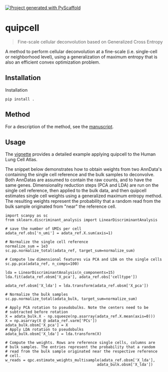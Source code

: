 <!-- These are examples of badges you might want to add to your README:
     please update the URLs accordingly

[![Built Status](https://api.cirrus-ci.com/github/<USER>/quipcell.svg?branch=main)](https://cirrus-ci.com/github/<USER>/quipcell)
[![ReadTheDocs](https://readthedocs.org/projects/quipcell/badge/?version=latest)](https://quipcell.readthedocs.io/en/stable/)
[![PyPI-Server](https://img.shields.io/pypi/v/quipcell.svg)](https://pypi.org/project/quipcell/)
-->

[![Project generated with PyScaffold](https://img.shields.io/badge/-PyScaffold-005CA0?logo=pyscaffold)](https://pyscaffold.org/)

# quipcell

> Fine-scale cellular deconvolution based on Generalized Cross Entropy

A method to perform cellular deconvolution at a fine-scale
(i.e. single-cell or neighborhood level), using a generalization of
maximum entropy that is also an efficient convex optimization problem.

## Installation

Installation

```
pip install .
```

## Method

For a description of the method, see the
[manuscript](***REMOVED***).

## Usage

The [vignette](vignette/vignette.ipynb) provides a detailed example
applying quipcell to the Human Lung Cell Atlas.

The snippet below demonstrates how to obtain weights from two
AnnData's containing the single cell reference and the bulk samples to
deconvolve. Both AnnDatas are assumed to contain the raw counts, and
to have the same genes. Dimensionality reduction steps (PCA and LDA)
are run on the single cell reference, then applied to the bulk data,
and then quipcell estimates single cell weights using a generalized
maximum entropy method. The resulting weights represent the
probability that a random read from the bulk sample originated from
"near" the reference cell.

```{python}
import scanpy as sc
from sklearn.discriminant_analysis import LinearDiscriminantAnalysis

# save the number of UMIs per cell
adata_ref.obs['n_umi'] = adata_ref.X.sum(axis=1)

# Normalize the single cell reference
normalize_sum = 1e3
sc.pp.normalize_total(adata_ref, target_sum=normalize_sum)

# Compute low dimensional features via PCA and LDA on the single cells
sc.pp.pca(adata_ref, n_comps=100)

lda = LinearDiscriminantAnalysis(n_components=15)
lda.fit(adata_ref.obsm['X_pca'], adata_ref.obs['celltype'])

adata_ref.obsm['X_lda'] = lda.transform(adata_ref.obsm['X_pca'])

# Normalize the bulk samples
sc.pp.normalize_total(adata_bulk, target_sum=normalize_sum)

# Apply PCA rotation to pseudobulks. Note the centers need to be
# subtracted before rotation
X = adata_bulk.X - np.squeeze(np.asarray(adata_ref.X.mean(axis=0)))
X = np.asarray(X @ adata_ref.varm['PCs'])
adata_bulk.obsm['X_pca'] = X
# Apply LDA rotation to pseudobulks
adata_bulk.obsm['X_lda'] = lda.transform(X)

# Compute the weights. Rows are reference single cells, columns are
# bulk samples. The entries represent the probability that a random
# read from the bulk sample originated near the respective reference
# cell.
w_reads = qpc.estimate_weights_multisample(adata_ref.obsm['X_lda'],
                                         adata_bulk.obsm['X_lda'])
```
